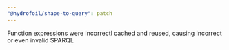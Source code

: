 ```yaml
---
"@hydrofoil/shape-to-query": patch
---
```


Function expressions were incorrectl cached and reused, causing incorrect or even invalid SPARQL
